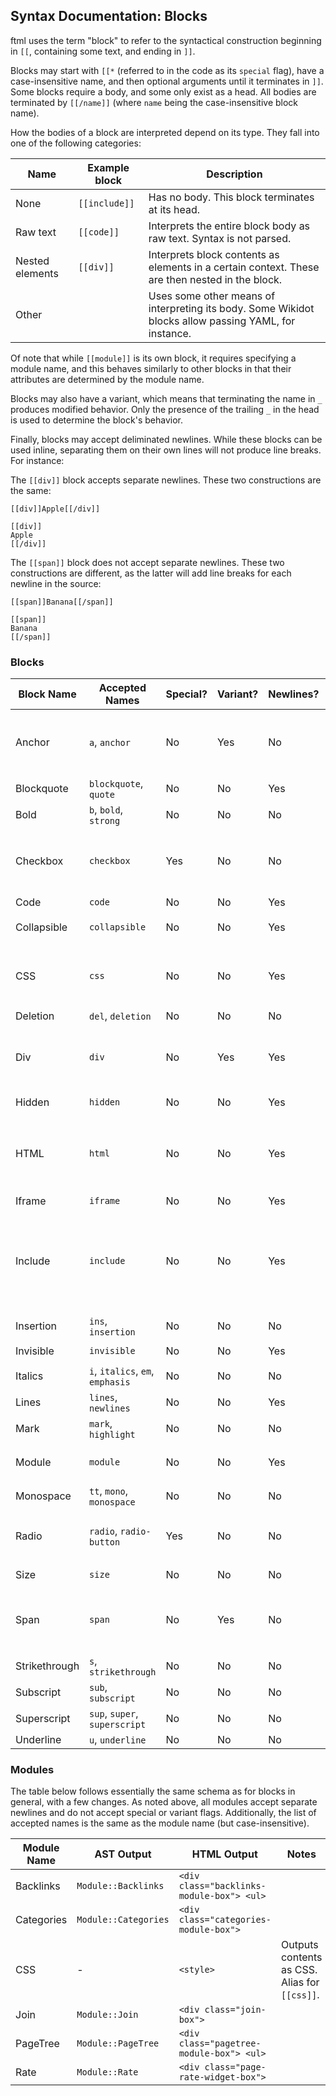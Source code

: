 ## Syntax Documentation: Blocks

ftml uses the term "block" to refer to the syntactical construction beginning in `[[`, containing some text, and ending in `]]`.

Blocks may start with `[[*` (referred to in the code as its `special` flag), have a case-insensitive name, and then optional arguments until it terminates in `]]`. Some blocks require a body, and some only exist as a head. All bodies are terminated by `[[/name]]` (where `name` being the case-insensitive block name).

How the bodies of a block are interpreted depend on its type. They fall into one of the following categories:

| Name            | Example block | Description |
|-----------------|---------------|-------------|
| None            | `[[include]]` | Has no body. This block terminates at its head. |
| Raw text        | `[[code]]`    | Interprets the entire block body as raw text. Syntax is not parsed. |
| Nested elements | `[[div]]`     | Interprets block contents as elements in a certain context. These are then nested in the block. |
| Other           |               | Uses some other means of interpreting its body. Some Wikidot blocks allow passing YAML, for instance. |

Of note that while `[[module]]` is its own block, it requires specifying a module name, and this behaves similarly to other blocks in that their attributes are determined by the module name.

Blocks may also have a variant, which means that terminating the name in `_` produces modified behavior. Only the presence of the trailing `_` in the head is used to determine the block's behavior.

Finally, blocks may accept deliminated newlines. While these blocks can be used inline, separating them on their own lines will not produce line breaks. For instance:

The `[[div]]` block accepts separate newlines. These two constructions are the same:

```
[[div]]Apple[[/div]]
```

```
[[div]]
Apple
[[/div]]
```

The `[[span]]` block does not accept separate newlines. These two constructions are different, as the latter will add line breaks for each newline in the source:

```
[[span]]Banana[[/span]]
```

```
[[span]]
Banana
[[/span]]
```

### Blocks

| Block Name  | Accepted Names        | Special? | Variant? | Newlines? | AST Output | HTML Output | Notes |
|-------------|-----------------------|----------|----------|-----------|------------|-------------|-------|
| Anchor      | `a`, `anchor`         | No       | Yes      | No        | `Element::Anchor` | `<a>` | Variant strips trailing and leading newlines from output. |
| Blockquote  | `blockquote`, `quote` | No       | No       | Yes       | `Element::Container(Blockquote)` | `<blockquote>` | |
| Bold        | `b`, `bold`, `strong` | No       | No       | No        | `Element::Container(Bold)` | `<strong>` | |
| Checkbox    | `checkbox`            | Yes      | No       | No        | `Element::CheckBox` | `<input type="checkbox">` | If special is set, the checkbox begins checked. |
| Code        | `code`                | No       | No       | Yes       | `Element::Code` | `<div class="code">` | |
| Collapsible | `collapsible`         | No       | No       | Yes       | `Element::Collapsible` | `<div class="collapsible-block">` | |
| CSS         | `css`                 | No       | No       | Yes       | - | `<style>` | Outputs contents as CSS. Alias for `[[module CSS]]`. |
| Deletion    | `del`, `deletion`     | No       | No       | No        | `Element::Container(Deletion)` | `<del>` | |
| Div         | `div`                 | No       | Yes      | Yes       | `Element::Container(Div)` | `<div>` | Variant strips trailing and leading newlines from output. |
| Hidden      | `hidden`              | No       | No       | Yes       | `Element::Container(Hidden)` | `<span class="hidden">` | |
| HTML        | `html`                | No       | No       | Yes       | `Element::Html` | `<iframe>` | Embeds this as an HTML snippet on `wjfiles.com`, hosted in an iframe. |
| Iframe      | `iframe`              | No       | No       | Yes       | `Element::Iframe` | `<iframe>` |
| Include     | `include`             | No       | No       | Yes       | - | - | Handled in the preprocessor. Includes the contents from the target page here, as if pasted in. |
| Insertion   | `ins`, `insertion`    | No       | No       | No        | `Element::Container(Insertion)` | `<ins>` | |
| Invisible   | `invisible`           | No       | No       | Yes       | `Element::Container(Invisible)` | `<span class="invisible">` |
| Italics     | `i`, `italics`, `em`, `emphasis` | No | No | No         | `Element::Container(Italics)` | `<em>` | |
| Lines       | `lines`, `newlines`   | No       | No       | Yes       | `Element::LineBreaks` | `<br>` | |
| Mark        | `mark`, `highlight`   | No       | No       | No        | `Element::Container(Mark)` | `<mark>` | |
| Module      | `module`              | No       | No       | Yes       | - | - | See section below on modules. |
| Monospace   | `tt`, `mono`, `monospace` | No   | No       | No        | `Element::Container(Monospace)` | `<tt>` | |
| Radio       | `radio`, `radio-button` | Yes    | No       | No        | `Element::RadioButton` | `<input type="radio">` | If special is set, the radio button begins selected. |
| Size        | `size`                | No       | No       | No        | `Element::Container(Size)` | `<span style="font-size: XXX;">` | |
| Span        | `span`                | No       | Yes      | No        | `Element::Container(Span)` | `<span>` | Variant strips trailing and leading newlines from output. |
| Strikethrough | `s`, `strikethrough` | No      | No       | No        | `Element::Container(Strikethrough)` | `<s>` | |
| Subscript   | `sub`, `subscript`    | No       | No       | No        | `Element::Container(Subscript)` | `<sub>` | |
| Superscript | `sup`, `super`, `superscript` | No | No     | No        | `Element::Container(Superscript)` | `<sup>` | |
| Underline   | `u`, `underline`      | No       | No       | No        | `Element::Container(Underline)` | `<u>` | |

### Modules

The table below follows essentially the same schema as for blocks in general, with a few changes. As noted above, all modules accept separate newlines and do not accept special or variant flags. Additionally, the list of accepted names is the same as the module name (but case-insensitive).

| Module Name  | AST Output           | HTML Output                               | Notes |
|--------------|----------------------|-------------------------------------------|-------|
| Backlinks    | `Module::Backlinks`  | `<div class="backlinks-module-box"> <ul>` | |
| Categories   | `Module::Categories` | `<div class="categories-module-box">`     | |
| CSS          | -                    | `<style>`                                 | Outputs contents as CSS. Alias for `[[css]]`. |
| Join         | `Module::Join`       | `<div class="join-box">`                  | |
| PageTree     | `Module::PageTree`   | `<div class="pagetree-module-box"> <ul>`  | |
| Rate         | `Module::Rate`       | `<div class="page-rate-widget-box">`      | |
